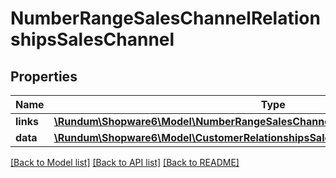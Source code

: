 # NumberRangeSalesChannelRelationshipsSalesChannel

## Properties
Name | Type | Description | Notes
------------ | ------------- | ------------- | -------------
**links** | [**\Rundum\Shopware6\Model\NumberRangeSalesChannelRelationshipsSalesChannelLinks**](NumberRangeSalesChannelRelationshipsSalesChannelLinks.md) |  | [optional] 
**data** | [**\Rundum\Shopware6\Model\CustomerRelationshipsSalesChannelData**](CustomerRelationshipsSalesChannelData.md) |  | [optional] 

[[Back to Model list]](../../README.md#documentation-for-models) [[Back to API list]](../../README.md#documentation-for-api-endpoints) [[Back to README]](../../README.md)

